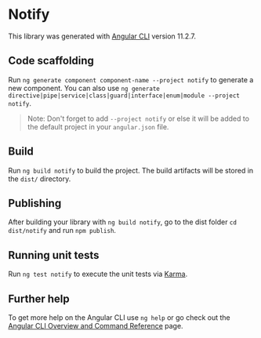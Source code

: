 # Notify

This library was generated with [Angular CLI](https://github.com/angular/angular-cli) version 11.2.7.

## Code scaffolding

Run `ng generate component component-name --project notify` to generate a new component. You can also use `ng generate directive|pipe|service|class|guard|interface|enum|module --project notify`.
> Note: Don't forget to add `--project notify` or else it will be added to the default project in your `angular.json` file. 

## Build

Run `ng build notify` to build the project. The build artifacts will be stored in the `dist/` directory.

## Publishing

After building your library with `ng build notify`, go to the dist folder `cd dist/notify` and run `npm publish`.

## Running unit tests

Run `ng test notify` to execute the unit tests via [Karma](https://karma-runner.github.io).

## Further help

To get more help on the Angular CLI use `ng help` or go check out the [Angular CLI Overview and Command Reference](https://angular.io/cli) page.
